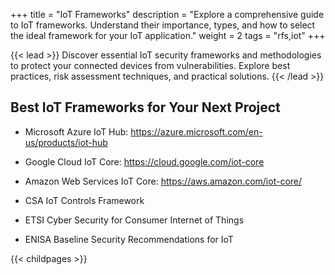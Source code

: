 +++
title = "IoT Frameworks"
description = "Explore a comprehensive guide to IoT frameworks. Understand their importance, types, and how to select the ideal framework for your IoT application."
weight = 2
tags = "rfs,iot"
+++


{{< lead >}}
Discover essential IoT security frameworks and methodologies to protect your connected devices from vulnerabilities. Explore best practices, risk assessment techniques, and practical solutions.
{{< /lead >}}



## Best IoT Frameworks for Your Next Project


- Microsoft Azure IoT Hub: https://azure.microsoft.com/en-us/products/iot-hub
- Google Cloud IoT Core: https://cloud.google.com/iot-core
- Amazon Web Services IoT Core: https://aws.amazon.com/iot-core/

- CSA IoT Controls Framework
- ETSI Cyber Security for Consumer Internet of Things 
- ENISA Baseline Security Recommendations for IoT


{{< childpages >}}